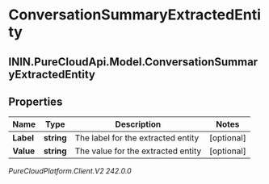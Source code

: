 # ConversationSummaryExtractedEntity

## ININ.PureCloudApi.Model.ConversationSummaryExtractedEntity

## Properties

|Name | Type | Description | Notes|
|------------ | ------------- | ------------- | -------------|
| **Label** | **string** | The label for the extracted entity | [optional] |
| **Value** | **string** | The value for the extracted entity | [optional] |



_PureCloudPlatform.Client.V2 242.0.0_
